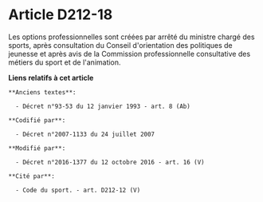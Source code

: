 # Article D212-18

Les options professionnelles sont créées par arrêté du ministre chargé des sports, après consultation du Conseil
d'orientation des politiques de jeunesse et après avis de la Commission professionnelle consultative des métiers du sport et
de l'animation.

**Liens relatifs à cet article**

	**Anciens textes**:

	  - Décret n°93-53 du 12 janvier 1993 - art. 8 (Ab)

	**Codifié par**:

	  - Décret n°2007-1133 du 24 juillet 2007

	**Modifié par**:

	  - Décret n°2016-1377 du 12 octobre 2016 - art. 16 (V)

	**Cité par**:

	  - Code du sport. - art. D212-12 (V)
